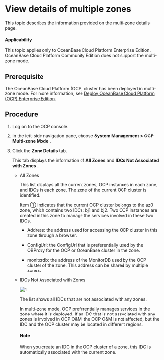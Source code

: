 View details of multiple zones
===================================================

This topic describes the information provided on the multi-zone details page.

<main id="notice" type='notice'>
<h4>Applicability</h4>
<p>This topic applies only to OceanBase Cloud Platform Enterprise Edition. OceanBase Cloud Platform Community Edition does not support the multi-zone mode. </p>
</main>

Prerequisite
---------------------------------

The OceanBase Cloud Platform (OCP) cluster has been deployed in multi-zone mode. For more information, see [Deploy OceanBase Cloud Platform (OCP) Enterprise Edition](../../300.deployment-guide/100.deploying-enterprise-ocp/100.deployment-overview/200.multi-node-deplpyment-overview.md).

Procedure
------------------------------

1. Log on to the OCP console.

2. In the left-side navigation pane, choose **System Management \> OCP Multi-zone Mode** .

3. Click the **Zone Details** tab.

   This tab displays the information of **All Zones** and **IDCs Not Associated with Zones** .
   * All Zones

     This list displays all the current zones, OCP instances in each zone, and IDCs in each zone. The zone of the current OCP cluster is identified.

     Item ① indicates that the current OCP cluster belongs to the az0 zone, which contains two IDCs: bj1 and bj2. Two OCP instances are created in this zone to manage the services involved in these two IDCs.

     * Address: the address used for accessing the OCP cluster in this zone through a browser.

     * ConfigUrl: the ConfigUrl that is preferentially used by the OBProxy for the OCP or OceanBase cluster in the zone.

     * monitordb: the address of the MonitorDB used by the OCP cluster of the zone. This address can be shared by multiple zones.

   * IDCs Not Associated with Zones

      ![1](https://help-static-aliyun-doc.aliyuncs.com/assets/img/en-US/2434306461/p401812.png)

     The list shows all IDCs that are not associated with any zones.

     In multi-zone mode, OCP preferentially manages services in the zone where it is deployed. If an IDC that is not associated with any zones is involved in OCP O\&M, the OCP O\&M is not affected, but the IDC and the OCP cluster may be located in different regions.

     <main id="notice" type='explain'>
     <h4>Note</h4>
     <p>When you create an IDC in the OCP cluster of a zone, this IDC is automatically associated with the current zone.</p>
     </main>
